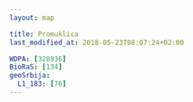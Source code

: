 ```yaml
---
layout: map

title: Promuklica
last_modified_at: 2018-05-23T08:07:24+02:00

WDPA: [328936]
BioRaS: [134]
geoSrbija:
  L1_183: [76]
---
```

